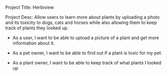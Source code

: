 Project Title: Herbiview

Project Desc: Allow users to learn more about plants by uploading a photo and its toxicity to dogs, cats and horses while also allowing them to keep track of plants they looked up. 


- As a user, I want to be able to upload a picture of a plant and get more information about it.

- As a pet owner, I want to be able to find out if a plant is toxic for my pet.

- As a plant owner, I want to be able to keep track of what plants I looked up